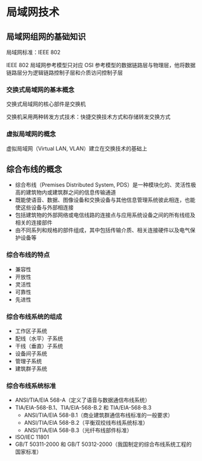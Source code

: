 # 局域网技术

## 局域网组网的基础知识

局域网标准：IEEE 802

IEEE 802 局域网参考模型只对应 OSI 参考模型的数据链路层与物理层，他将数据链路层分为逻辑链路控制子层和介质访问控制子层

### 交换式局域网的基本概念

交换式局域网的核心部件是交换机

交换机采用两种转发方式技术：快捷交换技术方式和存储转发交换方式

### 虚拟局域网的概念

虚拟局域网（Virtual LAN, VLAN）建立在交换技术的基础上

## 综合布线的概念

* 综合布线（Premises Distributed System, PDS）是一种模块化的、灵活性极高的建筑物内或建筑群之间的信息传输通道
* 既能使语音、数据、图像设备和交换设备与其他信息管理系统彼此相连，也能使这些设备与外部相连接
* 包括建筑物的外部网络或电信线路的连接点与应用系统设备之间的所有线缆及相关的连接部件
* 由不同系列和规格的部件组成，其中包括传输介质、相关连接硬件以及电气保护设备等

### 综合布线的特点

* 兼容性
* 开放性
* 灵活性
* 可靠性
* 先进性

### 综合布线系统的组成

* 工作区子系统
* 配线（水平）子系统
* 干线（垂直）子系统
* 设备间子系统
* 管理子系统
* 建筑群子系统

### 综合布线系统标准

* ANSI/TIA/EIA 568-A（定义了语音与数据通信布线系统）
* TIA/EIA-568-B.1、TIA/EIA-568-B.2 和 TIA/EIA-568-B.3
    - ANSI/TIA/EIA 568-B.1（商业建筑群通信布线标准的一般要求）
    - ANSI/TIA/EIA 568-B.2（平衡双绞线布线系统标准）
    - ANSI/TIA/EIA 568-B.3（光纤布线部件标准）
* ISO/IEC 11801
* GB/T 50311-2000 和 GB/T 50312-2000（我国制定的综合布线系统工程的国家标准）
